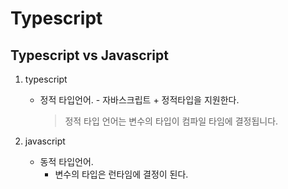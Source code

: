 # Typescript

## Typescript vs Javascript

1. typescript

   - 정적 타입언어. - 자바스크립트 + 정적타입을 지원한다.

     > 정적 타입 언어는 변수의 타입이 컴파일 타임에 결정됩니다.

2. javascript
   - 동적 타입언어.
     - 변수의 타입은 런타임에 결정이 된다.

